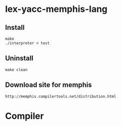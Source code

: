 # lex-yacc-memphis-lang

## Install
    make
    ./interpreter < test

## Uninstall
    make clean

## Download site for memphis
    http://memphis.compilertools.net/distribution.html
# Compiler
